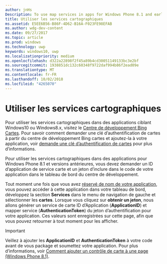```yaml
---
author: jnHs
Description: To use map services in apps for Windows Phone 8.1 and earlier, you need a map service application ID and a token to include in your app's code. You can get this token in the Dev Center dashboard.
title: Utiliser les services cartographiques
ms.assetid: E5EE6B56-B86F-4D62-B16A-F023FE98EFAB
ms.author: wdg-dev-content
ms.date: 09/27/2017
ms.topic: article
ms.prod: windows
ms.technology: uwp
keywords: windows10, uwp
ms.localizationpriority: medium
ms.openlocfilehash: d322a22898f2f45a89b4cd30051149133bc3e2bf
ms.sourcegitcommit: 1938851dc132c60348f9722daf994b86f2ead09e
ms.translationtype: MT
ms.contentlocale: fr-FR
ms.lasthandoff: 10/02/2018
ms.locfileid: "4265070"
---
```

# <a name="use-map-services"></a>Utiliser les services cartographiques

Pour utiliser les services cartographiques dans des applications ciblant Windows10 ou Windows8.x, visitez le [Centre de développement Bing Cartes](http://go.microsoft.com/fwlink/p/?LinkId=614880). Pour savoir comment demander une clé d’authentification de cartes à partir du centre de développement Bing cartes et ajoutez-la à votre application, voir [demande une clé d’authentification de cartes](../maps-and-location/authentication-key.md) pour plus d’informations. 

Pour utiliser les services cartographiques dans des applications pour Windows Phone 8.1 et versions antérieures, vous devez demander un ID d’application de service carte et un jeton d’inclure dans le code de votre application dans le tableau de bord du centre de développement.

Tout moment une fois que vous avez [réservé de nom de votre application](create-your-app-by-reserving-a-name.md), vous pouvez accéder à cette application dans votre tableau de bord, développez la section **Services** dans le menu de navigation de gauche et sélectionner les **cartes**. Lorsque vous cliquez sur **obtenir un jeton**, nous allons générer un service de carte ID d’Application (**ApplicationID**) et mapper service (**AuthenticationToken**) du jeton d’authentification pour votre application. Ces valeurs sont enregistrées sur cette page, afin que vous pouvez retourner à tout moment pour les afficher.

> [!IMPORTANT]
> Veillez à ajouter les **ApplicationID** et **AuthenticationToken** à votre code avant de vous package et soumettez votre application. Pour plus d’informations, voir [Comment ajouter un contrôle de carte à une page (Windows Phone 8.1)](http://go.microsoft.com/fwlink/p/?LinkId=614882).

 

 




